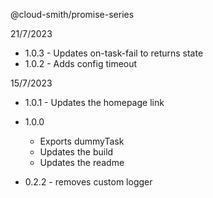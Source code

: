@cloud-smith/promise-series

21/7/2023
- 1.0.3 - Updates on-task-fail to returns state
- 1.0.2 - Adds config timeout

15/7/2023
- 1.0.1 - Updates the homepage link

- 1.0.0
  - Exports dummyTask
  - Updates the build
  - Updates the readme

- 0.2.2 - removes custom logger
